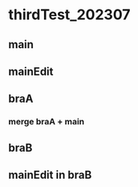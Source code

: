 # thirdTest_202307


## main

## mainEdit
## braA

### merge braA + main

## braB

## mainEdit in braB
